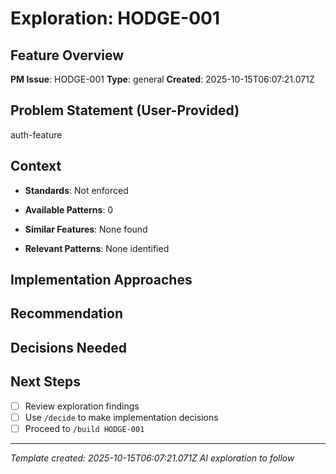 # Exploration: HODGE-001

## Feature Overview
**PM Issue**: HODGE-001
**Type**: general
**Created**: 2025-10-15T06:07:21.071Z

## Problem Statement (User-Provided)

auth-feature

## Context
- **Standards**: Not enforced
- **Available Patterns**: 0

- **Similar Features**: None found
- **Relevant Patterns**: None identified

## Implementation Approaches
<!-- AI will generate 2-3 approaches here -->

## Recommendation
<!-- AI will provide recommendation -->

## Decisions Needed
<!-- AI will list decisions for /decide command -->

## Next Steps
- [ ] Review exploration findings
- [ ] Use `/decide` to make implementation decisions
- [ ] Proceed to `/build HODGE-001`

---
*Template created: 2025-10-15T06:07:21.071Z*
*AI exploration to follow*
